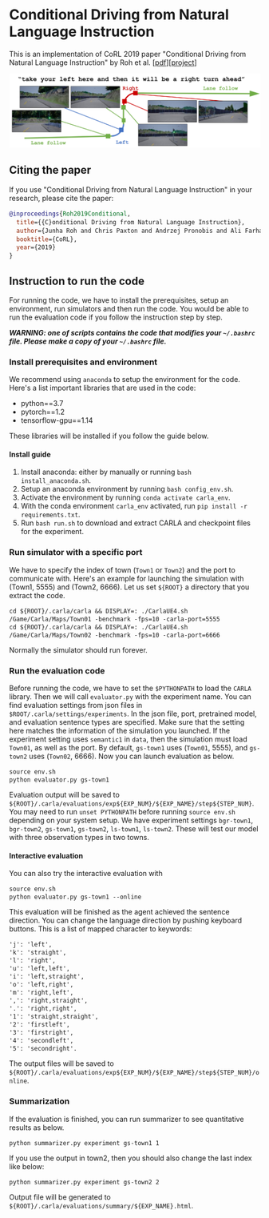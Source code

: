 # Conditional Driving from Natural Language Instruction
This is an implementation of CoRL 2019 paper "Conditional Driving from Natural Language Instruction" by Roh et al. [[pdf]()][[project](https://sites.google.com/view/language-grounded-driving)]

![cover-image](cover.png)

## Citing the paper
If you use "Conditional Driving from Natural Language Instruction" in your research, please cite the paper:
```bibtex
@inproceedings{Roh2019Conditional,
  title={{C}onditional Driving from Natural Language Instruction},
  author={Junha Roh and Chris Paxton and Andrzej Pronobis and Ali Farhadi and Dieter Fox},
  booktitle={CoRL},
  year={2019}
}
```

## Instruction to run the code
For running the code, we have to install the prerequisites, setup an environment, run simulators and then run the code.
You would be able to run the evaluation code if you follow the instruction step by step.

***WARNING: one of scripts contains the code that modifies your `~/.bashrc` file. Please make a copy of your `~/.bashrc` file.***

### Install prerequisites and environment
We recommend using `anaconda` to setup the environment for the code.
Here's a list important libraries that are used in the code:
* python==3.7
* pytorch==1.2
* tensorflow-gpu==1.14

These libraries will be installed if you follow the guide below.

#### Install guide
1. Install anaconda: either by manually or running `bash install_anaconda.sh`.
1. Setup an anaconda environment by running `bash config_env.sh`.
1. Activate the environment by running `conda activate carla_env`.
1. With the conda environment `carla_env` activated, run `pip install -r requirements.txt`.
1. Run `bash run.sh` to download and extract CARLA and checkpoint files for the experiment.

### Run simulator with a specific port
We have to specify the index of town (`Town1` or `Town2`) and the port to communicate with.
Here's an example for launching the simulation with (Town1, 5555) and (Town2, 6666).
Let us set `${ROOT}` a directory that you extract the code.
```
cd ${ROOT}/.carla/carla && DISPLAY=: ./CarlaUE4.sh /Game/Carla/Maps/Town01 -benchmark -fps=10 -carla-port=5555
cd ${ROOT}/.carla/carla && DISPLAY=: ./CarlaUE4.sh /Game/Carla/Maps/Town02 -benchmark -fps=10 -carla-port=6666
```
Normally the simulator should run forever.

### Run the evaluation code
Before running the code, we have to set the `$PYTHONPATH` to load the `CARLA` library.
Then we will call `evaluator.py` with the experiment name.
You can find evaluation settings from json files in `$ROOT/.carla/settings/experiments`.
In the json file, port, pretrained model, and evaluation sentence types are specified.
Make sure that the setting here matches the information of the simulation you launched.
If the experiment setting uses `semantic1` in `data`, then the simulation must load `Town01`, as well as the port.
By default, `gs-town1` uses (`Town01`, 5555), and `gs-town2` uses (`Town02`, 6666).
Now you can launch evaluation as below.
```
source env.sh
python evaluator.py gs-town1
```
Evaluation output will be saved to `${ROOT}/.carla/evaluations/exp${EXP_NUM}/${EXP_NAME}/step${STEP_NUM}`.
You may need to run `unset PYTHONPATH` before running `source env.sh` depending on your system setup.
We have experiment settings `bgr-town1`, `bgr-town2`, `gs-town1`, `gs-town2`, `ls-town1`, `ls-town2`.
These will test our model with three observation types in two towns.   

#### Interactive evaluation
You can also try the interactive evaluation with
```
source env.sh
python evaluator.py gs-town1 --online
```
This evaluation will be finished as the agent achieved the sentence direction.
You can change the language direction by pushing keyboard buttons.
This is a list of mapped character to keywords:

```
'j': 'left',
'k': 'straight',
'l': 'right',
'u': 'left,left',
'i': 'left,straight',
'o': 'left,right',
'm': 'right,left',
',': 'right,straight',
'.': 'right,right',
'1': 'straight,straight',
'2': 'firstleft',
'3': 'firstright',
'4': 'secondleft',
'5': 'secondright'.
```

The output files will be saved to `${ROOT}/.carla/evaluations/exp${EXP_NUM}/${EXP_NAME}/step${STEP_NUM}/online`.

### Summarization
If the evaluation is finished, you can run summarizer to see quantitative results as below.
```
python summarizer.py experiment gs-town1 1
```
If you use the output in town2, then you should also change the last index like below:
```
python summarizer.py experiment gs-town2 2
```
Output file will be generated to `${ROOT}/.carla/evaluations/summary/${EXP_NAME}.html`.

